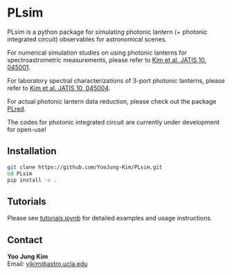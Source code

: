 # PLsim

PLsim is a python package for simulating photonic lantern (+ photonic integrated circuit) observables for astronomical scenes.

For numerical simulation studies on using photonic lanterns for spectroastrometric measurements, please refer to [Kim et al. JATIS 10, 045001](https://ui.adsabs.harvard.edu/abs/2024JATIS..10d5001K/abstract).

For laboratory spectral characterizations of 3-port photonic lanterns, please refer to [Kim et al. JATIS 10, 045004](https://ui.adsabs.harvard.edu/abs/2024JATIS..10d5004K/abstract).

For actual photonic lantern data reduction, please check out the package [PLred](https://github.com/YooJung-Kim/PLred).

The codes for photonic integrated circuit are currently under development for open-use!

## Installation

```bash
git clone https://github.com/YooJung-Kim/PLsim.git
cd PLsim
pip install -e .
```

## Tutorials

Please see [tutorials.ipynb](./tutorials.ipynb) for detailed examples and usage instructions.

## Contact

**Yoo Jung Kim**  
Email: yjkim@astro.ucla.edu  


